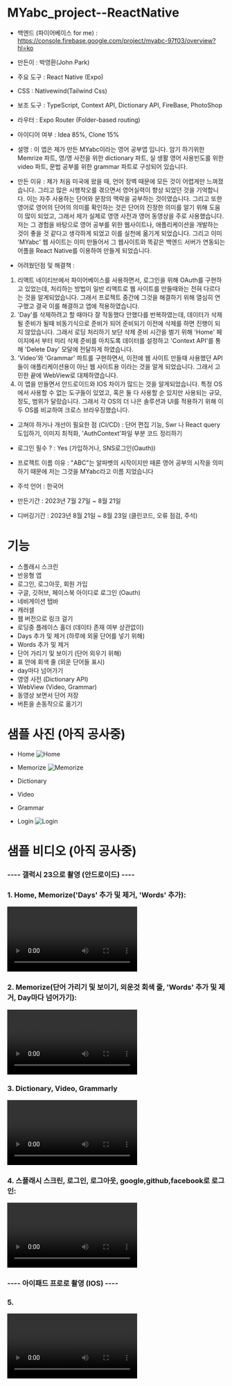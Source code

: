 # MYabc_project--ReactNative

- 백엔드  (파이어베이스 for me) : https://console.firebase.google.com/project/myabc-97f03/overview?hl=ko

- 만든이 : 박영환(John Park)
- 주요 도구 : React Native (Expo)
- CSS : Nativewind(Tailwind Css)
- 보조 도구 : TypeScript, Context API, Dictionary API, FireBase, PhotoShop
- 라우터 : Expo Router (Folder-based routing)
- 아이디어 여부 : Idea 85%, Clone 15% 
- 설명  :
  이 앱은 제가 만든 MYabc이라는 영어 공부앱 입니다. 암기 하기위한 Memrize 파트, 영/영 사전을 위한 dictionary 파트, 실 생활 영어 사용빈도를 위한 video 파트, 문법 공부를 위한 grammar 파트로 구성되어 있습니다.
- 만든 이유 :
  제가 처음 미국에 왔을 때, 언어 장벽 때문에 모든 것이 어렵게만 느껴졌습니다. 그리고 많은 시행착오를 겪으면서 영어실력이 향상 되었던 것을 기억합니다. 이는 자주 사용하는 단어와 문장의 맥락을 공부하는 것이였습니다. 그리고 또한 영어로 영어의 단어의 의미를 확인하는 것은 단어의 진정한 의미를 알기 위해 도움이 많이 되었고, 그래서 제가 실제로 영영 사전과 영어 동영상을 주로 사용했습니다. 저는 그 경험을 바탕으로 영어 공부를 위한 웹사이트나, 애플리케이션을 개발하는 것이 좋을 것 같다고 생각하게 되었고 이를 실천에 옮기게 되었습니다. 그리고 이미 'MYabc' 웹 사이트는 이미 만들어서 그 웹사이트와 똑같은 백엔드 서버가 연동되는 어플을 React Native를 이용하여 만들게 되었습니다.
  
- 어려웠던점 및 해결책  :
1. 리액트 네이티브에서 파이어베이스를 사용하면서, 로그인을 위해 OAuth를 구현하고 있었는데, 처리하는 방법이 일반 리액트로 웹 사이트를 만들때와는 전혀 다르다는 것을 알게되었습니다. 그래서 프로젝트 중간에 그것을 해결하기 위해 열심히 연구했고 결국 이를 해결하고 앱에 적용하였습니다.
2. 'Day'를 삭제하려고 할 때마다 잘 작동했다 안했다를 반복하였는데, 데이터가 삭제될 준비가 될때 비동기식으로 준비가 되어 준비되기 이전에 삭제를 하면 진행이 되지 않았습니다. 그래서 로딩 처리하기 보단 삭제 준비 시간을 벌기 위해 'Home' 페이지에서 부터 미리 삭제 준비를 마치도록 데이터를 설정하고 'Context API'를 통해 'Delete Day' 모달에 전달하게 하였습니다.
3. 'Video'와 'Grammar' 파트를 구현하면서, 이전에 웹 사이트 만들때 사용했던 API들이 애플리케이션용이 아닌 웹 사이트용 이라는 것을 알게 되었습니다. 그래서 고민한 끝에 WebView로 대체하였습니다.
4. 이 앱을 만들면서 안드로이드와 IOS 차이가 많드는 것을 알게되었습니다. 특정 OS에서 사용할 수 없는 도구들이 있었고, 혹은 둘 다 사용할 순 있지만 사용되는 규모, 정도, 범위가 달랐습니다. 그래서 각 OS의 더 나은 솔루션과 UI를 적용하기 위해 이 두 OS를 비교하여 크로스 브라우징했습니다.

- 고쳐야 하거나 개선이 필요한 점 (CI/CD) : 단어 편집 기능, Swr 나 React query 도입하기, 이미지 최적화, 'AuthContext'파일 부분 코드 정리하기

- 로그인 필수 ? : Yes (가입하거나, SNS로그인(Oauth))
- 프로젝트 이름 이유 : "ABC"는 알파벳의 시작이지만 때론 영어 공부의 시작을 의미하기 때문에 저는 그것을 MYabc라고 이름 지었습니다

- 주석 언어 : 한국어

- 만든기간 : 2023년 7월 27일 ~ 8월 21일
- 디버깅기간  : 2023년 8월 21일 ~ 8월 23일 (클린코드, 오류 점검, 주석)

# 기능
- 스플래시 스크린
- 반응형 앱
- 로그인, 로그아웃, 회원 가입
- 구글, 깃허브, 페이스북 아이디로 로그인 (Oauth)
- 네비게이션 탭바
- 캐러셀
- 웹 버전으로 링크 걸기
- 로딩중 플레이스 홀더 (데이타 존재 여부 상관없이)
- Days 추가 및 제거 (하루에 외울 단어를 넣기 위해)
- Words 추가 및 제거
- 단어 가리기 및 보이기 (단어 외우기 위해)
- 표 안에 회색 줄 (외운 단어들 표시)
- day마다 넘어가기
- 영영 사전 (Dictionary API)
- WebView (Video, Grammar)
- 동영상 보면서 단어 저장
- 버튼을 손동작으로 옮기기

# 샘플 사진 (아직 공사중)
- Home
![Home](https://github.com/johnpark144/MYabc_project--ReactNative/assets/106279616/820c02fd-fa96-4fdf-be75-729b848adb4b)

- Memorize
![Memorize](https://github.com/johnpark144/MYabc_project--ReactNative/assets/106279616/e15b3b4f-25db-4983-85b4-9f477aa20303)
  
- Dictionary

- Video
  
- Grammar

- Login
![Login](https://github.com/johnpark144/MYabc_project--ReactNative/assets/106279616/9bd7d089-532c-49b5-bad5-f32775424e04)


# 샘플 비디오 (아직 공사중)
<h3> ---- 갤럭시 23으로 촬영 (안드로이드) ---- </h3>

<h3> 1. Home, Memorize('Days' 추가 및 제거, 'Words' 추가): </h3>
<video src="https://github.com/johnpark144/MYabc_project--ReactNative/assets/106279616/e085283b-0395-4a8f-83b4-bad5d1e87f75"></video>

<h3> 2. Memorize(단어 가리기 및 보이기, 외운것 회색 줄, 'Words' 추가 및 제거, Day마다 넘어가기): </h3>
<video src="https://github.com/johnpark144/MYabc_project--ReactNative/assets/106279616/3d7fbcad-ffc1-4b95-b667-eca6a963ad7f"></video>

<h3> 3. Dictionary, Video, Grammarly </h3>
<video src="https://github.com/johnpark144/MYabc_project--ReactNative/assets/106279616/e4563ebe-ffd9-4ab3-bbe7-d6fc25abea2d"></video>

<h3> 4. 스플래시 스크린, 로그인, 로그아웃, google,github,facebook로 로그인: </h3>
<video src="https://github.com/johnpark144/MYabc_project--ReactNative/assets/106279616/d1d776a1-d0a2-4a51-b270-38ae52afda64"></video>

<h3> ---- 아이패드 프로로 촬영 (IOS) ---- </h3>
<h3> 5.  </h3>
<video src="https://github.com/johnpark144/MYabc_project--ReactNative/assets/106279616/212d095f-c5f5-409a-a768-8c10dd10173c"></video>
